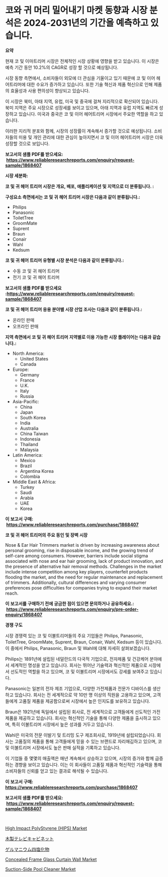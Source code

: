 <p><h1>코와 귀 머리 밀어내기 마켓 동향과 시장 분석은 2024-2031년의 기간을 예측하고 있습니다.</h1></p><p><strong>요약</strong></p>
<p><p>현재 코 및 이마트리머 시장은 전체적인 시장 상황에 영향을 받고 있습니다. 이 시장은 예측 기간 동안 10.2%의 CAGR로 성장 할 것으로 예상됩니다.</p><p>시장 동향 측면에서, 소비자들이 외모에 더 관심을 기울이고 있기 때문에 코 및 이어 헤어트리머에 대한 수요가 증가하고 있습니다. 또한 기술 혁신과 제품 혁신으로 인해 제품의 효율성과 사용 편의성이 향상되고 있습니다.</p><p>이 시장은 북미, 아태 지역, 유럽, 미국 및 중국에 걸쳐 지리적으로 확산되어 있습니다. 북미 지역은 주요 시장으로 성장세를 보이고 있으며, 아태 지역과 유럽 지역도 빠르게 성장하고 있습니다. 미국과 중국은 코 및 이어 헤어트리머 시장에서 주요한 역할을 하고 있습니다.</p><p>이러한 지리적 분포와 함께, 시장의 성장률이 계속해서 증가할 것으로 예상됩니다. 소비자들의 미용 및 개인 관리에 대한 관심이 높아지면서 코 및 이어 헤어트리머 시장은 더욱 성장할 것으로 보입니다.</p></p>
<p><strong>보고서의 샘플 PDF를 받으세요: &nbsp;<a href="https://www.reliableresearchreports.com/enquiry/request-sample/1868407">https://www.reliableresearchreports.com/enquiry/request-sample/1868407</a></strong></p>
<p><strong>시장 세분화:</strong></p>
<p><strong> 코 및 귀 헤어 트리머 시장은 개요, 배포, 애플리케이션 및 지역으로 더 분류됩니다. :</strong></p>
<p><strong>구성요소 측면에서는 코 및 귀 헤어 트리머 시장은 다음과 같이 분류됩니다.:</strong></p>
<p><ul><li>Philips</li><li>Panasonic</li><li>ToiletTree</li><li>GroomMate</li><li>Suprent</li><li>Braun</li><li>Conair</li><li>Wahl</li><li>Kedsum</li></ul></p>
<p><strong> 코 및 귀 헤어 트리머 유형별 시장 분석은 다음과 같이 분류됩니다.:</strong></p>
<p><ul><li>수동 코 및 귀 헤어 트리머</li><li>전기 코 및 귀 헤어 트리머</li></ul></p>
<p><strong>보고서의 샘플 PDF를 받으세요 :<a href="https://www.reliableresearchreports.com/enquiry/request-sample/1868407">https://www.reliableresearchreports.com/enquiry/request-sample/1868407</a></strong></p>
<p><strong> 코 및 귀 헤어 트리머 응용 분야별 시장 산업 조사는 다음과 같이 분류됩니다.:</strong></p>
<p><ul><li>온라인 판매</li><li>오프라인 판매</li></ul></p>
<p><strong>지역 측면에서 코 및 귀 헤어 트리머 지역별로 이용 가능한 시장 플레이어는 다음과 같습니다.:</strong></p>
<p><ul>
    <li>
        North America:
        <ul>
            <li>United States</li>
            <li>Canada</li>
        </ul>
    </li>
    <li>
        Europe:
        <ul>
            <li>Germany</li>
            <li>France</li>
            <li>U.K.</li>
            <li>Italy</li>
            <li>Russia</li>
        </ul>
    </li>
    <li>
        Asia-Pacific:
        <ul>
            <li>China</li>
            <li>Japan</li>
            <li>South Korea</li>
            <li>India</li>
            <li>Australia</li>
            <li>China Taiwan</li>
            <li>Indonesia</li>
            <li>Thailand</li>
            <li>Malaysia</li>
        </ul>
    </li>
    <li>
        Latin America:
        <ul>
            <li>Mexico</li>
            <li>Brazil</li>
            <li>Argentina Korea</li>
            <li>Colombia</li>
        </ul>
    </li>
    <li>
        Middle East & Africa:
        <ul>
            <li>Turkey</li>
            <li>Saudi</li>
            <li>Arabia</li>
            <li>UAE</li>
            <li>Korea</li>
        </ul>
    </li>
    </ul></p>
<p><strong>이 보고서 구매: &nbsp;<a href="https://www.reliableresearchreports.com/purchase/1868407">https://www.reliableresearchreports.com/purchase/1868407</a></strong></p>
<p><strong>코 및 귀 헤어 트리머의 주요 동인 및 장벽 시장</strong></p>
<p><p>Nose & Ear Hair Trimmers market is driven by increasing awareness about personal grooming, rise in disposable income, and the growing trend of self-care among consumers. However, barriers include social stigma associated with nose and ear hair grooming, lack of product innovation, and the presence of alternative hair removal methods. Challenges in the market include intense competition among key players, counterfeit products flooding the market, and the need for regular maintenance and replacement of trimmers. Additionally, cultural differences and varying consumer preferences pose difficulties for companies trying to expand their market reach.</p></p>
<p><strong>이 보고서를 구매하기 전에 궁금한 점이 있으면 문의하거나 공유하세요.: &nbsp;<a href="https://www.reliableresearchreports.com/enquiry/pre-order-enquiry/1868407">https://www.reliableresearchreports.com/enquiry/pre-order-enquiry/1868407</a></strong></p>
<p><strong>경쟁 구도</strong></p>
<p><p>시장 경쟁력 있는 코 및 이불트리머들의 주요 기업들은 Philips, Panasonic, ToiletTree, GroomMate, Suprent, Braun, Conair, Wahl, Kedsum 등이 있습니다. 이 중에서 Philips, Panasonic, Braun 및 Wahl에 대해 자세히 살펴보겠습니다.</p><p>Philips는 1891년에 설립된 네덜란드의 다국적 기업으로, 전자제품 및 건강케어 분야에서 세계적인 명성을 얻고 있습니다. 회사는 뛰어난 기술력과 혁신적인 제품으로 시장에서 선도적인 역할을 하고 있으며, 코 및 이불트리머 시장에서도 강세를 보여주고 있습니다.</p><p>Panasonic는 일본의 전자 제조 기업으로, 다양한 가전제품과 전문가 디바이스를 생산하고 있습니다. 회사는 전 세계적으로 약 10만 명 이상의 직원을 고용하고 있으며, 고객들에게 고품질 제품을 제공함으로써 시장에서 높은 인지도를 보유하고 있습니다.</p><p>Braun은 1921년에 독일에서 설립된 회사로, 전 세계적으로 고객들에게 선도적인 가전제품을 제공하고 있습니다. 회사는 혁신적인 기술을 통해 다양한 제품을 출시하고 있으며, 특히 이불트리머 시장에서 높은 성과를 거두고 있습니다.</p><p>Wahl은 미국의 전문 이발기 및 트리밍 도구 제조회사로, 1919년에 설립되었습니다. 회사는 고품질의 제품을 통해 고객들에게 믿을 수 있는 브랜드로 자리매김하고 있으며, 코 및 이불트리머 시장에서도 높은 판매 실적을 기록하고 있습니다.</p><p>이 기업들 중 몇몇의 매출액은 매년 계속해서 상승하고 있으며, 시장의 증가와 함께 급증하는 경향을 보이고 있습니다. 이는 이 회사들이 고품질 제품과 혁신적인 기술력을 통해 소비자들의 신뢰를 얻고 있는 결과로 해석될 수 있습니다.</p></p>
<p><strong>이 보고서 구매: &nbsp; <a href="https://www.reliableresearchreports.com/purchase/1868407">https://www.reliableresearchreports.com/purchase/1868407</a></strong></p>
<p><strong>보고서의 샘플 PDF를 받으세요: &nbsp;<a href="https://www.reliableresearchreports.com/enquiry/request-sample/1868407">https://www.reliableresearchreports.com/enquiry/request-sample/1868407</a></strong><strong></strong></p>
<p>&nbsp;</p>
<p><p><a href="https://github.com/derrinmiltonellis35gcl/Market-Research-Report-List-1/blob/main/high-impact-polystyrene-hips-market.md">High Impact PolyStyrene (HIPS) Market</a></p><p><a href="https://github.com/hwbcz413288296/Market-Research-Report-List-1/blob/main/74608782159.md">木製テレビキャビネット</a></p><p><a href="https://github.com/efcvopdgkdx128/Market-Research-Report-List-1/blob/main/29148332158.md">ゲルマニウム四塩化物</a></p><p><a href="https://github.com/Chiragrp22/Market-Research-Report-List-3/blob/main/concealed-frame-glass-curtain-wall-market.md">Concealed Frame Glass Curtain Wall Market</a></p><p><a href="https://issuu.com/reportprime-2/docs/suction-side-pool-cleaner-market-size-2030.pptx">Suction-Side Pool Cleaner Market</a></p></p>
